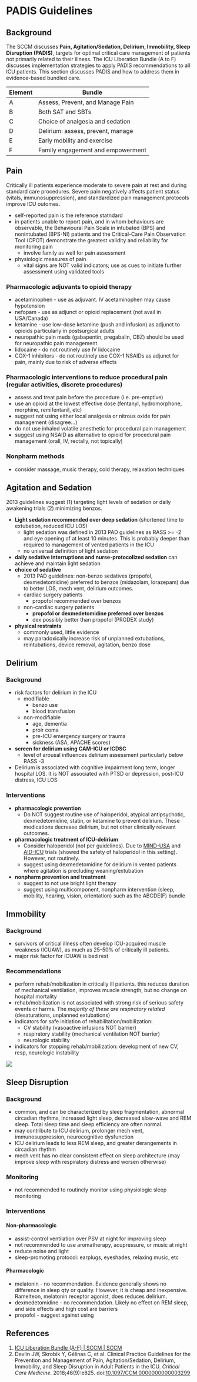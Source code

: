 # PADIS Guidelines
## Background
The SCCM discusses **Pain, Agitation/Sedation, Delirium, Immobility, Sleep Disruption (PADIS)**, targets for optimal critical care management of patients not primarily related to their illness. The ICU Liberation Bundle (A to F) discusses implementation strategies to apply PADIS recommendations to all ICU patients. This section discusses PADIS and how to address them in evidence-based bundled care.

| Element | Bundle                            |
| ------- | --------------------------------- |
| A       | Assess, Prevent, and Manage Pain  |
| B       | Both SAT and SBTs                 |
| C       | Choice of analgesia and sedation  |
| D       | Delirium: assess, prevent, manage |
| E       | Early mobility and exercise       |
| F       | Family engagement and empowerment                                  |

## Pain
Critically ill patients experience moderate to severe pain at rest and during standard care procedures. Severe pain negatively affects patient status (vitals, immunosuppression), and standardized pain management protocols improve ICU outomes.
-   self-reported pain is the reference statndard
-   in patients unable to report pain, and in whom behaviours are observable, the Behavioural Pain Scale in intubated (BPS) and nonintubated (BPS-NI) patients and the Critical-Care Pain Observation Tool (CPOT) demonstrate the greatest validity and reliability for monitoring pain
    -   involve family as well for pain assessment
-   physiologic measures of pain
	-   vital signs are NOT valid indicators; use as cues to initiate further assessment using validated tools
	
### Pharmacologic adjuvants to opioid therapy
-   acetaminophen - use as adjuvant. IV acetaminophen may cause hypotension
-   nefopam - use as adjunct or opioid replacement (not avail in USA/Canada)
-   ketamine - use low-dose ketamine (push and infusion) as adjunct to opioids particularly in postsurgical adults
-   neuropathic pain meds (gabapentin, pregabalin, CBZ) should be used for neuropathic pain management
-   lidocaine - do not routinely use IV lidocaine
-   COX-1 inhibitors - do not routinely use COX-1 NSAIDs as adjunct for pain, mainly due to risk of adverse effects

### Pharmacologic interventions to reduce procedural pain (regular activities, discrete procedures)
-   assess and treat pain before the procedure (i.e. pre-emptive)
-   use an opioid at the lowest effective dose (fentanyl, hydromorphone, morphine, remifentanil, etc)
-   suggest not using either local analgesia or nitrous oxide for pain management (disagree...)
-   do not use inhaled volatile anesthetic for procedural pain management
-   suggest using NSAID as alternative to opioid for procedural pain management (orall, IV, rectally, not topically)

### Nonpharm methods
-   consider massage, music therapy, cold therapy, relaxation techniques

## Agitation and Sedation
2013 guidelines suggest (1) targeting light levels of sedation or daily awakening trials (2) minimizing benzos.

- **Light sedation recommended over deep sedation** (shortened time to extubation, reduced ICU LOS)
	- light sedation was defined in 2013 PAD guidelines as RASS >= -2 and eye opening of at least 10 minutes. This is probably deeper than required to management of vented patients in the ICU
	- no universal definition of light sedation
- **daily sedative interruptions and nurse-protocolized sedation** can achieve and maintain light sedation
- **choice of sedative**
	- 2013 PAD guidelines: non-benzo sedatives (propofol, dexmedetomidine) preferred to benzos (midazolam, lorazepam) due to better LOS, mech vent, delirium outcomes.
	- cardiac surgery patients
	    -   propofol recommended over benzos
	- non-cardiac surgery patients
		- **propofol or dexmedetomidine preferred over benzos**
		- dex possibly better than propofol (PRODEX study)
- **physical restraints**
	- commonly used, little evidence
	- may paradoxically increase risk of unplanned extubations, reintubations, device removal, agitation, benzo dose

## Delirium
### Background
- risk factors for delirium in the ICU
	- modifiable
		- benzo use
		- blood transfusion
	- non-modifiable
		- age, dementia
		- proir coma
		- pre-ICU emergency surgery or trauma
		- sickness (ASA, APACHE scores)
- **screen for delirium using CAM-ICU or ICDSC**
	- level of arousal influences delirium assessment particularly below RASS -3
- Delirium is associated with cognitive impairment long term, longer hospital LOS. It is NOT associated with PTSD or depression, post-ICU distress, ICU LOS

### Interventions
- **pharmacologic prevention**
	- Do NOT suggest routine use of haloperidol, atypical antipsychotic, dexmedetomidine, statin, or ketamine to prevent delirium. These medications decrease delirium, but not other clinically relevant outcomes.
- **pharmacologic treatment of ICU-delirium**
	- Consider haloperidol (not per guidelines). Due to [MIND-USA](Haloperidol%20for%20Delirium.md) and [AID-ICU](Haloperidol%20for%20Delirium.md) trials (showed the safety of haloperidol in this setting). However, not routinely.
	- suggest using dexmedetomidine for delirium in vented patients where agitation is precluding weaning/extubation
- **nonpharm prevention and treatment**
	- suggest to not use bright light therapy
	- suggest using multicomponent, nonpharm intervention (sleep, mobility, hearing, vision, orientation) such as the ABCDE(F) bundle

## Immobility
### Background
- survivors of critical illness often develop ICU-acquired muscle weakness (ICUAW), as much as 25-50% of critically ill patients.
- major risk factor for ICUAW is bed rest

### Recommendations
- perform rehab/mobilization in critically ill patients. this reduces duration of mechanical ventilation, improves muscle strength, but no change on hospital mortality
- rehab/mobilization is not associated with strong risk of serious safety events or harms. The *majority of these are respiratory related* (desaturations, unplanned extubations)
- indicators for safe initiation of rehabilitation/mobilization:
	- CV stability (vasoactive infusions NOT barrier)
	- respiratory stability (mechanical ventilation NOT barrier)
	- neurologic stability
- indicators for stopping rehab/mobilization: development of new CV, resp, neurologic instability

![](_attachments/Pasted%20image%2020221212160257.png)

## Sleep Disruption
### Background
- common, and can be characterized by sleep fragmentation, abnormal circadian rhythms, increased light sleep, decreased slow-wave and REM sleep. Total sleep time and sleep efficiency are often normal.
- may contribute to ICU delirium, prolonger mech vent, immunosuppression, neurocognitive dysfunction
- ICU delirium leads to less REM sleep, and greater derangements in circadian rhythm
- mech vent has no clear consistent effect on sleep architecture (may improve sleep with respiratory distress and worsen otherwise)

### Monitoring
- not recommended to routinely monitor using physiologic sleep monitoring

### Interventions
#### Non-pharmacologic
- assist-control ventilation over PSV at night for improving sleep
- not recommended to use aromatherapy, acupressure, or music at night
- reduce noise and light
- sleep-promoting protocol: earplugs, eyeshades, relaxing music, etc

#### Pharmacologic 
- melatonin - no recommendation. Evidence generally shows no difference in sleep qty or quality. However, it is cheap and inexpensive. Ramelteon, melatonin receptor agonist, does reduces delirium.
- dexmedetomidine - no recommendation. Likely no effect on REM sleep, and side effects and high cost are barriers
- propofol - suggest against using

## References
1. [ICU Liberation Bundle (A-F) | SCCM | SCCM](https://www.sccm.org/Clinical-Resources/ICULiberation-Home/ABCDEF-Bundles)
2. Devlin JW, Skrobik Y, Gélinas C, et al. Clinical Practice Guidelines for the Prevention and Management of Pain, Agitation/Sedation, Delirium, Immobility, and Sleep Disruption in Adult Patients in the ICU. _Critical Care Medicine_. 2018;46(9):e825. doi:[10.1097/CCM.0000000000003299](https://doi.org/10.1097/CCM.0000000000003299)